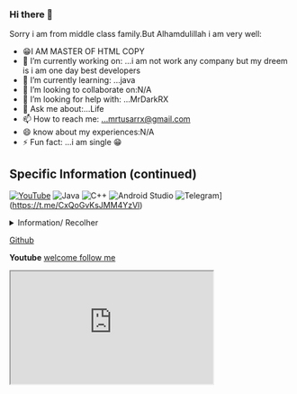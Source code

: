 ### Hi there 👋



Sorry i am from middle class family.But Alhamdulillah i am very well:

- 😁I AM MASTER OF HTML COPY
- 🔭 I’m currently working on: ...i am not work any company but my dreem is i am one day best developers
- 🌱 I’m currently learning: ...java
- 👯 I’m looking to collaborate on:N/A
- 🤔 I’m looking for help with: ...MrDarkRX
- 💬 Ask me about:...Life
- 📫 How to reach me: ...mrtusarrx@gmail.com
- 😄 know about my  experiences:N/A
- ⚡ Fun fact: ...i am single 😁
## Specific Information (continued)

[![YouTube](https://img.shields.io/badge/YouTube-%23FF0000.svg?style=for-the-badge&logo=YouTube&logoColor=white)](https://www.youtube.com/channel/UCol5J1gg7wUOBaK-UVC4uLQ)
![Java](https://img.shields.io/badge/java-%23ED8B00.svg?style=for-the-badge&logo=java&logoColor=white)
![C++](https://img.shields.io/badge/c++-%2300599C.svg?style=for-the-badge&logo=c%2B%2B&logoColor=white)
![Android Studio](https://img.shields.io/badge/Android%20Studio-3DDC84.svg?style=for-the-badge&logo=android-studio&logoColor=white)
![Telegram](https://img.shields.io/badge/Telegram-2CA5E0?style=for-the-badge&logo=telegram&logoColor=white)](https://t.me/CxQoGvKsJMM4YzVl)

<details markdown='1'><summary>Information/ Recolher</summary>
- toast("hi MrTusarRX")
</details>

[Github](https://github.com/CoRingaModzOfficial)


**Youtube** [welcome follow me](https://youtube.com/@CoRingaModz)
<iframe width='360' height='200' src='https://www.youtube.com/embed/RqtFi4hFJek'> </iframe>
